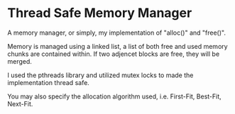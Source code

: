 # Thread Safe Memory Manager

A memory manager, or simply, my implementation of "alloc()" and "free()".


Memory is managed using a linked list, a list of both free and used memory chunks are contained within. If two adjencet blocks are free, they will be merged.


I used the pthreads library and utilized mutex locks to made the implementation thread safe.


You may also specify the allocation algorithm used, i.e. First-Fit, Best-Fit, Next-Fit.
